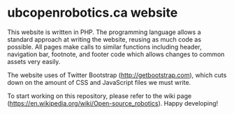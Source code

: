 ubcopenrobotics.ca website
===============

This website is written in PHP. The programming language allows a standard approach at writing the website, reusing as much code as possible.
All pages make calls to similar functions including header, navigation bar, footnote, and footer code which allows changes to common assets very easily.

The website uses of Twitter Bootstrap (http://getbootstrap.com), which cuts down on the amount of CSS and JavaScript files
we must write.

To start working on this repository, please refer to the wiki page (https://en.wikipedia.org/wiki/Open-source_robotics). Happy developing!
